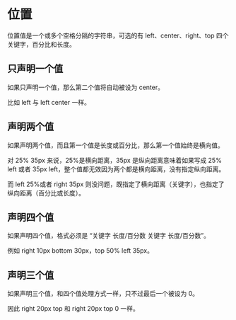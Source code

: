 # 位置

位置值是一个或多个空格分隔的字符串，可选的有 left、center、right、top 四个关键字，百分比和长度。

## 只声明一个值

如果只声明一个值，那么第二个值将自动被设为 center。

比如 left 与 left center 一样。

## 声明两个值

如果声明两个值，而且第一个值是长度或百分比，那么第一个值始终是横向值。

对 25% 35px 来说，25%是横向距离，35px 是纵向距离意味着如果写成 25% left 或者 35px left，整个值都无效因为两个都是横向距离，没有指定纵向距离。

而 left 25%或者 right 35px 则没问题，既指定了横向距离（关键字），也指定了纵向距离（百分比或长度）。

## 声明四个值

如果声明四个值，格式必须是 “关键字 长度/百分数 关键字 长度/百分数”。

例如 right 10px bottom 30px，top 50% left 35px。

## 声明三个值

如果声明三个值，和四个值处理方式一样，只不过最后一个被设为 0。

因此 right 20px top 和 right 20px top 0 一样。

